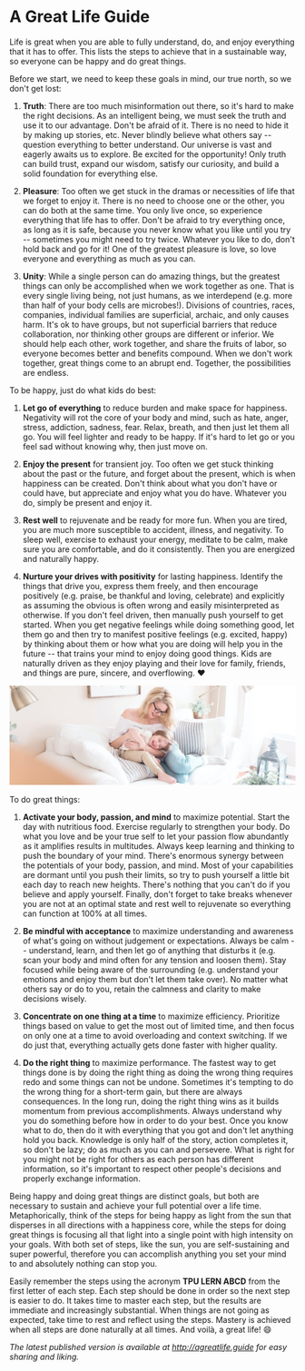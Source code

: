A Great Life Guide
==================

Life is great when you are able to fully understand, do, and enjoy everything that it has to offer. This lists
the steps to achieve that in a sustainable way, so everyone can be happy and do great things.

Before we start, we need to keep these goals in mind, our true north, so we don't get lost:

1. **Truth**: There are too much misinformation out there, so it's hard to make the right decisions. As an intelligent
   being, we must seek the truth and use it to our advantage. Don't be afraid of it. There is no need to hide it by
   making up stories, etc. Never blindly believe what others say -- question everything to better understand. Our
   universe is vast and eagerly awaits us to explore. Be excited for the opportunity! Only truth can build trust,
   expand our wisdom, satisfy our curiosity, and build a solid foundation for everything else.

2. **Pleasure**: Too often we get stuck in the dramas or necessities of life that we forget to enjoy it.
   There is no need to choose one or the other, you can do both at the same time. You only live once, so experience
   everything that life has to offer. Don't be afraid to try everything once, as long as it is safe, because you never
   know what you like until you try -- sometimes you might need to try twice. Whatever you like to do, don't hold back
   and go for it! One of the greatest pleasure is love, so love everyone and everything as much as you can.

3. **Unity**: While a single person can do amazing things, but the greatest things can only be accomplished when we work
   together as one. That is every single living being, not just humans, as we interdepend (e.g. more than half of your
   body cells are microbes!). Divisions of countries, races, companies, individual families are superficial, archaic,
   and only causes harm. It's ok to have groups, but not superficial barriers that reduce collaboration, nor thinking
   other groups are different or inferior. We should help each other, work together, and share the fruits of labor, so
   everyone becomes better and benefits compound. When we don't work together, great things come to an abrupt end.
   Together, the possibilities are endless.

To be happy, just do what kids do best:

1. **Let go of everything** to reduce burden and make space for happiness. Negativity will rot the core of your body and
   mind, such as hate, anger, stress, addiction, sadness, fear. Relax, breath, and then just let them all go. You will
   feel lighter and ready to be happy. If it's hard to let go or you feel sad without knowing why, then just move on.

2. **Enjoy the present** for transient joy. Too often we get stuck thinking about the past or the future, and forget
   about the present, which is when happiness can be created. Don't think about what you don't have or could have, but
   appreciate and enjoy what you do have. Whatever you do, simply be present and enjoy it.

3. **Rest well** to rejuvenate and be ready for more fun. When you are tired, you are much more susceptible to accident,
   illness, and negativity. To sleep well, exercise to exhaust your energy, meditate to be calm, make sure you are
   comfortable, and do it consistently. Then you are energized and naturally happy.

3. **Nurture your drives with positivity** for lasting happiness. Identify the things that drive you, express them
   freely, and then encourage positively (e.g. praise, be thankful and loving, celebrate) and explicitly as
   assuming the obvious is often wrong and easily misinterpreted as otherwise. If you don't feel driven, then manually
   push yourself to get started. When you get negative feelings while doing something good, let them go and then try to
   manifest positive feelings (e.g. excited, happy) by thinking about them or how what you are doing will help you in
   the future -- that trains your mind to enjoy doing good things. Kids are naturally driven as they enjoy playing and
   their love for family, friends, and things are pure, sincere, and overflowing. :heart:

<img src="great-life-by-paige-cody.jpg">

To do great things:

1. **Activate your body, passion, and mind** to maximize potential. Start the day with nutritious food. Exercise
   regularly to strengthen your body. Do what you love and be your true self to let your passion flow abundantly as it
   amplifies results in multitudes. Always keep learning and thinking to push the boundary of your mind. There's
   enormous synergy between the potentials of your body, passion, and mind. Most of your capabilities are dormant until
   you push their limits, so try to push yourself a little bit each day to reach new heights. There's nothing that you
   can't do if you believe and apply yourself. Finally, don't forget to take breaks whenever you are not at an optimal
   state and rest well to rejuvenate so everything can function at 100% at all times.

2. **Be mindful with acceptance** to maximize understanding and awareness of what's going on without judgement or
   expectations. Always be calm -- understand, learn, and then let go of anything that disturbs it (e.g. scan your body
   and mind often for any tension and loosen them). Stay focused while being aware of the surrounding (e.g. understand
   your emotions and enjoy them but don't let them take over). No matter what others say or do to you, retain the
   calmness and clarity to make decisions wisely.

3. **Concentrate on one thing at a time** to maximize efficiency. Prioritize things based on value to get the most out
   of limited time, and then focus on only one at a time to avoid overloading and context switching. If we do just that,
   everything actually gets done faster with higher quality.

4. **Do the right thing** to maximize performance. The fastest way to get things done is by doing the right thing as
   doing the wrong thing requires redo and some things can not be undone. Sometimes it's tempting to do the wrong thing
   for a short-term gain, but there are always consequences. In the long run, doing the right thing wins as it builds
   momentum from previous accomplishments. Always understand why you do something before how in order to do your best.
   Once you know what to do, then do it with everything that you got and don't let anything hold you back.
   Knowledge is only half of the story, action completes it, so don't be lazy; do as much as you can and persevere.
   What is right for you might not be right for others as each person has different information, so it's important to
   respect other people's decisions and properly exchange information.

Being happy and doing great things are distinct goals, but both are necessary to sustain and achieve your full potential
over a life time. Metaphorically, think of the steps for being happy as light from the sun that disperses in all
directions with a happiness core, while the steps for doing great things is focusing all that light into a single point
with high intensity on your goals. With both set of steps, like the sun, you are self-sustaining and super powerful,
therefore you can accomplish anything you set your mind to and absolutely nothing can stop you.

Easily remember the steps using the acronym **TPU LERN ABCD** from the first letter of each step.
Each step should be done in order so the next step is easier to do. It takes time to master each step, but the results
are immediate and increasingly substantial. When things are not going as expected, take time to rest and reflect using
the steps. Mastery is achieved when all steps are done naturally at all times. And voilà, a great life! :smile:

*The latest published version is available at http://agreatlife.guide for easy sharing and liking.*
